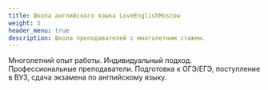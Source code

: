 ```yaml
---
title: Школа английского языка LoveEnglishMoscow
weight: 5
header_menu: true
description: Школа преподавателей с многолетним стажем.
---
```


Многолетний опыт работы. Индивидуальный подход. Профессиональные преподаватели.
Подготовка к ОГЭ/ЕГЭ, поступление в ВУЗ, сдача экзамена по английскому языку.
